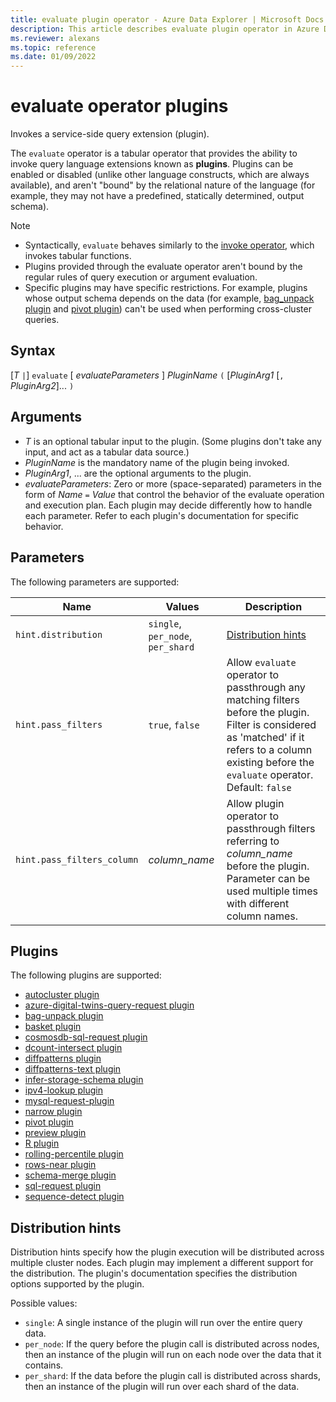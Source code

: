 ```yaml
---
title: evaluate plugin operator - Azure Data Explorer | Microsoft Docs
description: This article describes evaluate plugin operator in Azure Data Explorer.
ms.reviewer: alexans
ms.topic: reference
ms.date: 01/09/2022
---
```

# evaluate operator plugins

Invokes a service-side query extension (plugin).

The `evaluate` operator is a tabular operator that provides the ability to
invoke query language extensions known as **plugins**. Plugins can be enabled
or disabled (unlike other language constructs, which are always available),
and aren't "bound" by the relational nature of the language (for example, they may
not have a predefined, statically determined, output schema).

> [!NOTE]
> * Syntactically, `evaluate` behaves similarly to the [invoke operator](./invokeoperator.md), which invokes tabular functions.
> * Plugins provided through the evaluate operator aren't bound by the regular rules of query execution or argument evaluation.
> * Specific plugins may have specific restrictions. For example, plugins whose output schema depends on the data (for example, [bag_unpack plugin](./bag-unpackplugin.md) and [pivot plugin](./pivotplugin.md)) can't be used when performing cross-cluster queries.

## Syntax 

[*T* `|`] `evaluate` [ *evaluateParameters* ] *PluginName* `(` [*PluginArg1* [`,` *PluginArg2*]... `)`

## Arguments

* *T* is an optional tabular input to the plugin. (Some plugins don't take
  any input, and act as a tabular data source.)
* *PluginName* is the mandatory name of the plugin being invoked.
* *PluginArg1*, ... are the optional arguments to the plugin.
* *evaluateParameters*: Zero or more (space-separated) parameters in the form of
  *Name* `=` *Value* that control the behavior of the evaluate operation and execution plan. Each plugin may decide differently how to handle each parameter. Refer to each plugin's documentation for specific behavior.  

## Parameters

The following parameters are supported: 

  |Name                |Values                           |Description                                |
  |--------------------|---------------------------------|-------------------------------------------|
  |`hint.distribution` |`single`, `per_node`, `per_shard`| [Distribution hints](#distribution-hints) |
  |`hint.pass_filters` |`true`, `false`| Allow `evaluate` operator to passthrough any matching filters before the plugin. Filter is considered as 'matched' if it refers to a column existing before the `evaluate` operator. Default: `false` |
  |`hint.pass_filters_column` |*column_name*| Allow plugin operator to passthrough filters referring to *column_name* before the plugin. Parameter can be used multiple times with different column names. |

## Plugins

The following plugins are supported:

- [autocluster plugin](autoclusterplugin.md)
- [azure-digital-twins-query-request plugin](azure-digital-twins-query-request-plugin.md)
- [bag-unpack plugin](bag-unpackplugin.md)
- [basket plugin](basketplugin.md)
- [cosmosdb-sql-request plugin](cosmosdb-plugin.md)
- [dcount-intersect plugin](dcount-intersect-plugin.md)
- [diffpatterns plugin](diffpatternsplugin.md)
- [diffpatterns-text plugin](diffpatterns-textplugin.md)
- [infer-storage-schema plugin](inferstorageschemaplugin.md)
- [ipv4-lookup plugin](ipv4-lookup-plugin.md)
- [mysql-request-plugin](mysqlrequest-plugin.md)
- [narrow plugin](narrowplugin.md)
- [pivot plugin](pivotplugin.md)
- [preview plugin](previewplugin.md)
- [R plugin](rplugin.md)
- [rolling-percentile plugin](rolling-percentile-plugin.md)
- [rows-near plugin](rows-near-plugin.md)
- [schema-merge plugin](schemamergeplugin.md)
- [sql-request plugin](mysqlrequest-plugin.md)
- [sequence-detect plugin](sequence-detect-plugin.md)

## Distribution hints

Distribution hints specify how the plugin execution will be distributed across multiple cluster nodes. Each plugin may implement a different support for the distribution. The plugin's documentation specifies the distribution options supported by the plugin.

Possible values:

* `single`: A single instance of the plugin will run over the entire query data.
* `per_node`: If the query before the plugin call is distributed across nodes, then an instance of the plugin will run on each node over the data that it contains.
* `per_shard`: If the data before the plugin call is distributed across shards, then an instance of the plugin will run over each shard of the data.
